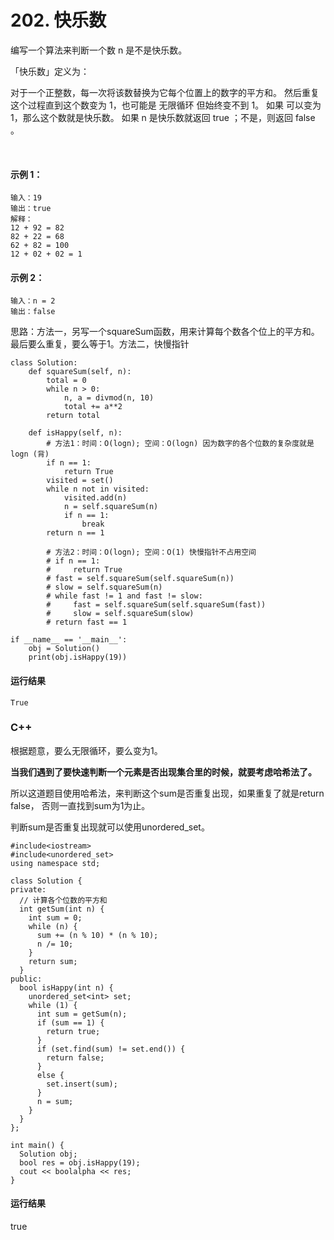 # 202. 快乐数
编写一个算法来判断一个数 n 是不是快乐数。

「快乐数」定义为：

对于一个正整数，每一次将该数替换为它每个位置上的数字的平方和。
然后重复这个过程直到这个数变为 1，也可能是 无限循环 但始终变不到 1。
如果 可以变为  1，那么这个数就是快乐数。
如果 n 是快乐数就返回 true ；不是，则返回 false 。

 

#### 示例 1：

    输入：19
    输出：true
    解释：
    12 + 92 = 82
    82 + 22 = 68
    62 + 82 = 100
    12 + 02 + 02 = 1
#### 示例 2：

    输入：n = 2
    输出：false

思路：方法一，另写一个squareSum函数，用来计算每个数各个位上的平方和。最后要么重复，要么等于1。方法二，快慢指针

    class Solution:
        def squareSum(self, n):
            total = 0
            while n > 0:
                n, a = divmod(n, 10)
                total += a**2
            return total

        def isHappy(self, n):
            # 方法1：时间：O(logn); 空间：O(logn) 因为数字的各个位数的复杂度就是logn (背)
            if n == 1:
                return True
            visited = set()
            while n not in visited:
                visited.add(n)
                n = self.squareSum(n)
                if n == 1:
                    break
            return n == 1

            # 方法2：时间：O(logn); 空间：O(1) 快慢指针不占用空间
            # if n == 1:
            #     return True
            # fast = self.squareSum(self.squareSum(n))
            # slow = self.squareSum(n)
            # while fast != 1 and fast != slow:
            #     fast = self.squareSum(self.squareSum(fast))
            #     slow = self.squareSum(slow)
            # return fast == 1

    if __name__ == '__main__':
        obj = Solution()
        print(obj.isHappy(19))
        
 #### 运行结果
    True

### C++
根据题意，要么无限循环，要么变为1。

**当我们遇到了要快速判断一个元素是否出现集合里的时候，就要考虑哈希法了。**

所以这道题目使用哈希法，来判断这个sum是否重复出现，如果重复了就是return false， 否则一直找到sum为1为止。

判断sum是否重复出现就可以使用unordered_set。

    #include<iostream>
    #include<unordered_set>
    using namespace std;

    class Solution {
    private:
      // 计算各个位数的平方和
      int getSum(int n) {
        int sum = 0;
        while (n) {
          sum += (n % 10) * (n % 10);
          n /= 10;
        }
        return sum;
      }
    public:
      bool isHappy(int n) {
        unordered_set<int> set;
        while (1) {
          int sum = getSum(n);
          if (sum == 1) {
            return true;
          }
          if (set.find(sum) != set.end()) {
            return false;
          }
          else {
            set.insert(sum);
          }
          n = sum;
        }
      }
    };

    int main() {
      Solution obj;
      bool res = obj.isHappy(19);
      cout << boolalpha << res;
    }
#### 运行结果
  true
